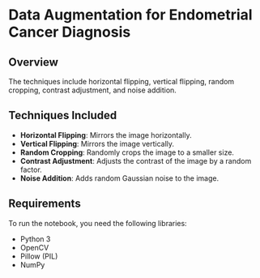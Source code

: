
# Data Augmentation for Endometrial Cancer Diagnosis

## Overview
The techniques include horizontal flipping, vertical flipping, random cropping, contrast adjustment, and noise addition.

## Techniques Included
- **Horizontal Flipping**: Mirrors the image horizontally.
- **Vertical Flipping**: Mirrors the image vertically.
- **Random Cropping**: Randomly crops the image to a smaller size.
- **Contrast Adjustment**: Adjusts the contrast of the image by a random factor.
- **Noise Addition**: Adds random Gaussian noise to the image.

## Requirements
To run the notebook, you need the following libraries:
- Python 3
- OpenCV
- Pillow (PIL)
- NumPy



